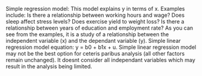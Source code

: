 Simple regression model: This model explains y in terms of x. 
Examples include: Is there a relationship between working hours and wage? Does sleep affect stress levels? 
Does exercise yield to weight loss? Is there a relationship between years of education and employment rate? 
As you can see from the examples, it is a study of a relationship between the independent variable (x) and the dependant variable (y). 
Simple linear regression model equation: y = b0 + b1x + u. 
Simple linear regression model may not be the best option for ceteris paribus analysis (all other factors remain unchanged). 
It doesnt consider all independant variables which may result in the analysis being limited. 
